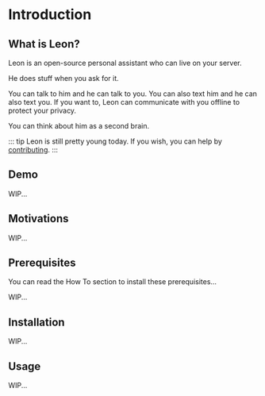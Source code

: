# Introduction

## What is Leon?

Leon is an open-source personal assistant who can live on your server.

He does stuff when you ask for it.

You can talk to him and he can talk to you.
You can also text him and he can also text you.
If you want to, Leon can communicate with you offline to protect your privacy.

You can think about him as a second brain.

::: tip
Leon is still pretty young today. If you wish, you can help by [contributing](https://github.com/leon-ai/leon/blob/develop/.github/CONTRIBUTING.md).
:::

## Demo

WIP...

## Motivations

WIP...

## Prerequisites

You can read the How To section to install these prerequisites...

WIP...

## Installation

WIP...

## Usage

WIP...

